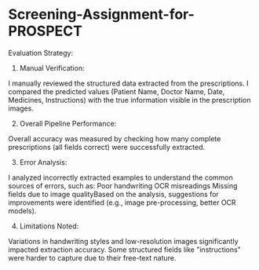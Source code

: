 # Screening-Assignment-for-PROSPECT
Evaluation Strategy:

1. Manual Verification:

I manually reviewed the structured data extracted from the prescriptions.
I compared the predicted values (Patient Name, Doctor Name, Date, Medicines, Instructions) with the true information visible in the prescription images.

2. Overall Pipeline Performance:

Overall accuracy was measured by checking how many complete prescriptions (all fields correct) were successfully extracted.

3. Error Analysis:

I analyzed incorrectly extracted examples to understand the common sources of errors, such as:
Poor handwriting OCR misreadings Missing fields due to image qualityBased on the analysis, suggestions for improvements were identified (e.g., image pre-processing, better OCR models).

4. Limitations Noted:

Variations in handwriting styles and low-resolution images significantly impacted extraction accuracy.
Some structured fields like "instructions" were harder to capture due to their free-text nature.

